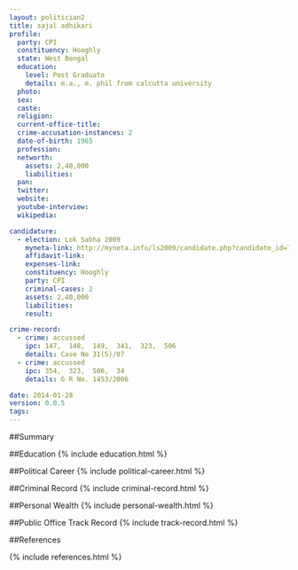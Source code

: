 ```yaml
---
layout: politician2
title: sajal adhikari
profile: 
  party: CPI
  constituency: Hooghly
  state: West Bengal
  education: 
    level: Post Graduate
    details: m.a., m. phil from calcutta university
  photo: 
  sex: 
  caste: 
  religion: 
  current-office-title: 
  crime-accusation-instances: 2
  date-of-birth: 1965
  profession: 
  networth: 
    assets: 2,40,000
    liabilities: 
  pan: 
  twitter: 
  website: 
  youtube-interview: 
  wikipedia: 

candidature: 
  - election: Lok Sabha 2009
    myneta-link: http://myneta.info/ls2009/candidate.php?candidate_id=7384
    affidavit-link: 
    expenses-link: 
    constituency: Hooghly 
    party: CPI
    criminal-cases: 2
    assets: 2,40,000
    liabilities: 
    result:  

crime-record: 
  - crime: accussed
    ipc: 147,  148,  149,  341,  323,  506
    details: Case No 31(5)/07 
  - crime: accussed
    ipc: 354,  323,  506,  34
    details: G R No. 1453/2006 

date: 2014-01-28
version: 0.0.5
tags: 
---
```

##Summary


##Education
{% include education.html %}


##Political Career
{% include political-career.html %}


##Criminal Record
{% include criminal-record.html %}


##Personal Wealth
{% include personal-wealth.html %}


##Public Office Track Record
{% include track-record.html %}


##References


{% include references.html %}